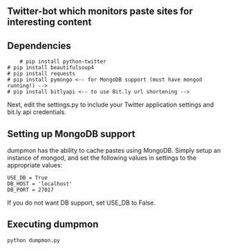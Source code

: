## Twitter-bot which monitors paste sites for interesting content

## Dependencies

        # pip install python-twitter
	# pip install beautifulsoup4
	# pip install requests
	# pip install pymongo <-- for MongoDB support (must have mongod running!) -->
	# pip install bitlyapi <-- to use Bit.ly url shortening -->

Next, edit the settings.py to include your Twitter application settings and bit.ly api credentials.

## Setting up MongoDB support
dumpmon has the ability to cache pastes using MongoDB. Simply setup an instance of mongod,
and set the following values in settings to the appropriate values:

	USE_DB = True
	DB_HOST = 'localhost'
	DB_PORT = 27017

If you do not want DB support, set USE_DB to False.

## Executing dumpmon

	python dumpmon.py
